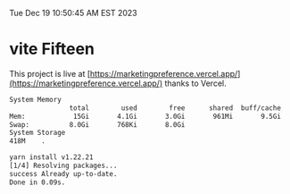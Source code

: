 Tue Dec 19 10:50:45 AM EST 2023

# vite Fifteen


This project is live at [https://marketingpreference.vercel.app/](https://marketingpreference.vercel.app/) thanks to Vercel.

```bash
System Memory
               total        used        free      shared  buff/cache   available
Mem:            15Gi       4.1Gi       3.0Gi       961Mi       9.5Gi        11Gi
Swap:          8.0Gi       768Ki       8.0Gi
System Storage
418M	.
```
```bash
yarn install v1.22.21
[1/4] Resolving packages...
success Already up-to-date.
Done in 0.09s.
```
